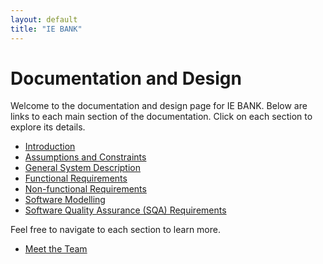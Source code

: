 ```yaml
---
layout: default
title: "IE BANK"
---
```


# Documentation and Design

Welcome to the documentation and design page for IE BANK. Below are links to each main section of the documentation. Click on each section to explore its details.

- [Introduction](introduction.md)
- [Assumptions and Constraints](assumptions_constraints.md)
- [General System Description](general_system_description.md)
- [Functional Requirements](functional_requirements.md)
- [Non-functional Requirements](non_functional_requirements.md)
- [Software Modelling](software_modelling.md)
- [Software Quality Assurance (SQA) Requirements](sqa_requirements.md)


<!-- TEAM, USE THIS LINE OF CODE TO ADD LINKS TO SECTION:
    - [SECTION NAME](section.file.md)
 -->

Feel free to navigate to each section to learn more.

- [Meet the Team](meet_the_team.md)


